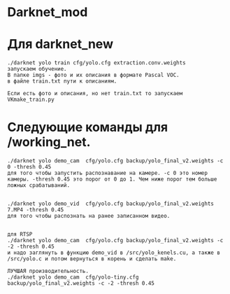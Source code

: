 # Darknet_mod

  
       
 # Для darknet_new 
	./darknet yolo train cfg/yolo.cfg extraction.conv.weights
	запускаем обучение. 
	В папке imgs - фото и их описания в формате Pascal VOC. 
	в файле train.txt пути к описаниям. 

	Если есть фото и описания, но нет train.txt то запускаем VKmake_train.py

# Следующие команды для /working_net. 

	./darknet yolo demo_cam  cfg/yolo.cfg backup/yolo_final_v2.weights -c 0 -thresh 0.45
	для того чтобы запустить распознавание на камере. -c 0 это номер камеры. -thresh 0.45 это порог от 0 до 1. Чем ниже порог тем больше ложных срабатываний. 


	./darknet yolo demo_vid  cfg/yolo.cfg backup/yolo_final_v2.weights 7.MP4 -thresh 0.45
	для того чтобы распознать на ранее записанном видео. 


	для RTSP 
	./darknet yolo demo_cam  cfg/yolo.cfg backup/yolo_final_v2.weights -c -2 -thresh 0.45
	и надо заглянуть в функцию demo_vid в /src/yolo_kenels.cu, а также в /src/yolo.c и потом вернуться в корень и сделать make. 

	ЛУЧШАЯ производительность. 
	./darknet yolo demo_cam  cfg/yolo-tiny.cfg backup/yolo_final_v2.weights -c -2 -thresh 0.45


